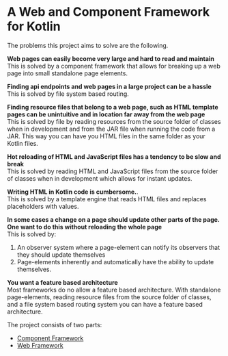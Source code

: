 # A Web and Component Framework for Kotlin

The problems this project aims to solve are the following.

**Web pages can easily become very large and hard to read and maintain**   
This is solved by a component framework that allows for breaking up a web page into small standalone page elements.

**Finding api endpoints and web pages in a large project can be a hassle**   
This is solved by file system based routing.

**Finding resource files that belong to a web page, such as HTML template pages can be unintuitive and in location far away from the web page**   
This is solved by file by reading resources from the source folder of classes when in development
and from the JAR file when running the code from a JAR. This way you can have you HTML files in the same folder as your Kotlin files.

**Hot reloading of HTML and JavaScript files has a tendency to be slow and break**   
This is solved by reading HTML and JavaScript files from the source folder of classes when in development which allows for instant updates.

**Writing HTML in Kotlin code is cumbersome.**.  
This is solved by a template engine that reads HTML files and replaces placeholders with values.

**In some cases a change on a page should update other parts of the page. One want to do this without reloading the whole page**   
This is solved by: 
1. An observer system where a page-element can notify its observers that they should update themselves 
2. Page-elements inherently and automatically have the ability to update themselves.

**You want a feature based architecture**   
Most frameworks do no allow a feature based architecture. With standalone page-elements, 
reading resource files from the source folder of classes, 
and a file system based routing system you can have a feature based architecture. 

The project consists of two parts:
- [Component Framework](src/main/kotlin/io/schinzel/component/README.md)
- [Web Framework](src/main/kotlin/io/schinzel/web/README.md)









